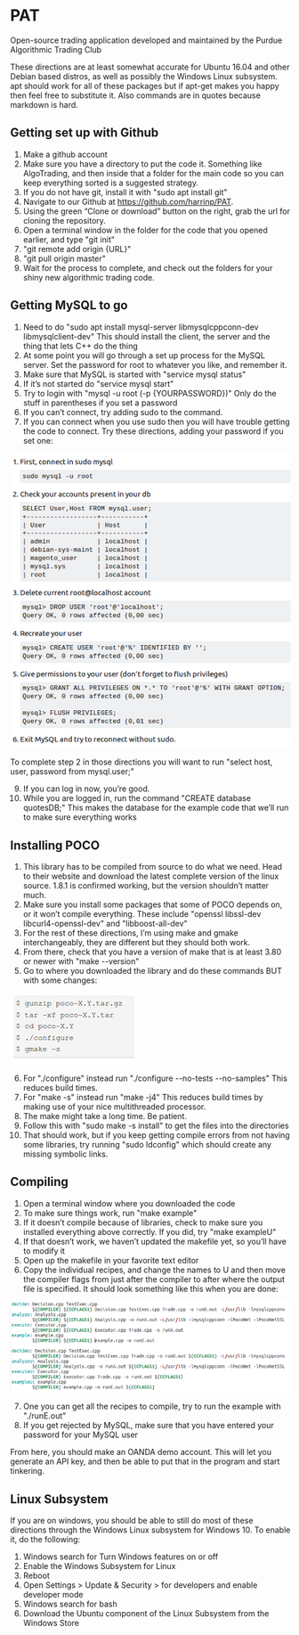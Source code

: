 # PAT
Open-source trading application developed and maintained by the Purdue Algorithmic Trading Club

These directions are at least somewhat accurate for Ubuntu 16.04 and other Debian based distros, as well as possibly the Windows Linux subsystem. apt should work for all of these packages but if apt-get makes you happy then feel free to substitute it. Also commands are in quotes because markdown is hard.

## Getting set up with Github

1. Make a github account
2. Make sure you have a directory to put the code it. Something like AlgoTrading, and then inside that a folder for the main code               so you can keep everything sorted is a suggested strategy.
3. If you do not have git, install it with "sudo apt install git"
4. Navigate to our Github at https://github.com/harrinp/PAT.
5. Using the green “Clone or download” button on the right, grab the url for cloning the repository.
6. Open a terminal window in the folder for the code that you opened earlier, and type "git init"
7. "git remote add origin {URL}"
8. "git pull origin master"
9. Wait for the process to complete, and check out the folders for your shiny new algorithmic trading code.

## Getting MySQL to go

1. Need to do "sudo apt install mysql-server libmysqlcppconn-dev libmysqlclient-dev" This should install the client, the server and the thing that lets C++ do the thing
2. At some point you will go through a set up process for the MySQL server. Set the password for root to whatever you like, and remember it.
3. Make sure that MySQL is started with "service mysql status"
4. If it’s not started do "service mysql start"
5. Try to login with "mysql -u root (-p {YOURPASSWORD})" Only do the stuff in parentheses if you set a password
7. If you can’t connect, try adding sudo to the command.
8. If you can connect when you use sudo then you will have trouble getting the code to connect. Try these directions, adding your password if you set one:

![alt text](https://github.com/harrinp/PAT/blob/master/readme1.png "Fixing messed up MySQL permissions")

To complete step 2 in those directions you will want to run "select host, user, password from mysql.user;"

9. If you can log in now, you’re good.
10. While you are logged in, run the command "CREATE database quotesDB;" This makes the database for the example code that we’ll run to make sure everything works

## Installing POCO

1. This library has to be compiled from source to do what we need. Head to their website and download the latest complete version of the linux source. 1.8.1 is confirmed working, but the version shouldn’t matter much.
2. Make sure you install some packages that some of POCO depends on, or it won’t compile everything. These include "openssl libssl-dev libcurl4-openssl-dev" and "libboost-all-dev"
3. For the rest of these directions, I’m using make and gmake interchangeably, they are different but they should both work.
4. From there, check that you have a version of make that is at least 3.80 or newer with "make --version"
5. Go to where you downloaded the library and do these commands BUT with some changes:

![alt text](https://github.com/harrinp/PAT/blob/master/readme2.png "Compiling POCO")

6. For "./configure" instead run "./configure --no-tests --no-samples" This reduces build times.
7. For "make -s" instead run "make -j4" This reduces build times by making use of your nice multithreaded processor.
8. The make might take a long time. Be patient.
9. Follow this with "sudo make -s install" to get the files into the directories
10. That should work, but if you keep getting compile errors from not having some libraries, try running "sudo ldconfig" which should create any missing symbolic links.

## Compiling

1. Open a terminal window where you downloaded the code
2. To make sure things work, run "make example"
3. If it doesn’t compile because of libraries, check to make sure you installed everything above correctly. If you did, try "make exampleU"
4. If that doesn’t work, we haven’t updated the makefile yet, so you’ll have to modify it
5. Open up the makefile in your favorite text editor
6. Copy the individual recipes, and change the names to <name>U and then move the compiler flags from just after the compiler to after where the output file is specified. It should look something like this when you are done: 

![alt text](https://github.com/harrinp/PAT/blob/master/readme3.png "Tinkering with makefile")

7. One you can get all the recipes to compile, try to run the example with "./runE.out"
8. If you get rejected by MySQL, make sure that you have entered your password for your MySQL user

From here, you should make an OANDA demo account. This will let you generate an API key, and then be able to put that in the program and start tinkering.

## Linux Subsystem

If you are on windows, you should be able to still do most of these directions through the Windows Linux subsystem for Windows 10. To enable it, do the following:

1. Windows search for Turn Windows features on or off
2. Enable the Windows Subsystem for Linux
3. Reboot
4. Open Settings > Update & Security > for developers and enable developer mode
5. Windows search for bash
6. Download the Ubuntu component of the Linux Subsystem from the Windows Store
